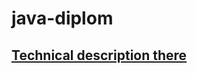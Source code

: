 # java-diplom
## [Technical description there](https://cloud.mail.ru/public/2YK5/cnVBc5KQt/%5BMoresliv.com%5D%20%D0%A1%D0%B5%D0%BA%D1%80%D0%B5%D1%82%D1%8B%20%D1%83%D1%81%D1%82%D1%80%D0%BE%D0%B9%D1%81%D1%82%D0%B2%D0%B0%20%D0%B2%20%D0%BA%D0%BE%D1%80%D0%BF%D0%BE%D1%80%D0%B0%D1%86%D0%B8%D1%8E%20%2B%20%D0%B2%D1%8B%D0%BF%D1%83%D1%81%D0%BA%D0%BD%D0%BE%D0%B9%20%D0%BF%D1%80%D0%BE%D0%B5%D0%BA%D1%82/%5BMoresliv.com%5D%20%D0%A1%D0%BF%D1%80%D0%B8%D0%BD%D1%82%2017/%5BMoresliv.com%5D%20%D0%94%D0%B8%D0%BF%D0%BB%D0%BE%D0%BC/2%20%D0%9A%D0%B0%D0%BA%20%D0%B1%D1%83%D0%B4%D0%B5%D1%82%20%D0%BF%D1%80%D0%BE%D1%85%D0%BE%D0%B4%D0%B8%D1%82%D1%8C%20%D0%B4%D0%B8%D0%BF%D0%BB%D0%BE%D0%BC%D0%BD%D1%8B%D0%B9%20%D0%BF%D1%80%D0%BE%D0%B5%D0%BA%D1%82.jpg)
